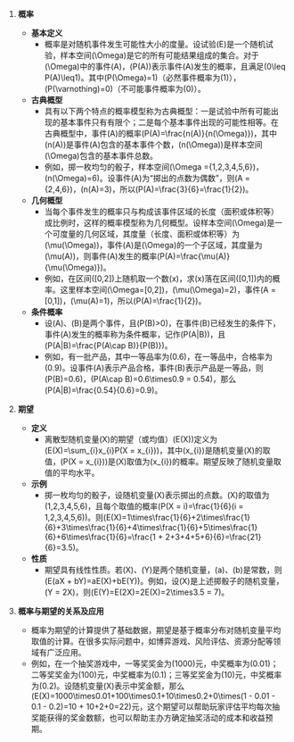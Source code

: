 1. **概率**
   - **基本定义**
     - 概率是对随机事件发生可能性大小的度量。设试验\(E\)是一个随机试验，样本空间\(\Omega\)是它的所有可能结果组成的集合。对于\(\Omega\)中的事件\(A\)，\(P(A)\)表示事件\(A\)发生的概率，且满足\(0\leq P(A)\leq1\)。其中\(P(\Omega)=1\)（必然事件概率为\(1\)），\(P(\varnothing)=0\)（不可能事件概率为\(0\)）。
   - **古典概型**
     - 具有以下两个特点的概率模型称为古典概型：一是试验中所有可能出现的基本事件只有有限个；二是每个基本事件出现的可能性相等。在古典概型中，事件\(A\)的概率\(P(A)=\frac{n(A)}{n(\Omega)}\)，其中\(n(A)\)是事件\(A\)包含的基本事件个数，\(n(\Omega)\)是样本空间\(\Omega\)包含的基本事件总数。
     - 例如，掷一枚均匀的骰子，样本空间\(\Omega =\{1,2,3,4,5,6\}\)，\(n(\Omega)=6\)。设事件\(A\)为“掷出的点数为偶数”，则\(A =\{2,4,6\}\)，\(n(A)=3\)，所以\(P(A)=\frac{3}{6}=\frac{1}{2}\)。
   - **几何概型**
     - 当每个事件发生的概率只与构成该事件区域的长度（面积或体积等）成比例时，这样的概率模型称为几何概型。设样本空间\(\Omega\)是一个可度量的几何区域，其度量（长度、面积或体积等）为\(\mu(\Omega)\)，事件\(A\)是\(\Omega\)的一个子区域，其度量为\(\mu(A)\)，则事件\(A\)发生的概率\(P(A)=\frac{\mu(A)}{\mu(\Omega)}\)。
     - 例如，在区间\([0,2]\)上随机取一个数\(x\)，求\(x\)落在区间\([0,1]\)内的概率。这里样本空间\(\Omega=[0,2]\)，\(\mu(\Omega)=2\)，事件\(A =[0,1]\)，\(\mu(A)=1\)，所以\(P(A)=\frac{1}{2}\)。
   - **条件概率**
     - 设\(A\)、\(B\)是两个事件，且\(P(B)>0\)，在事件\(B\)已经发生的条件下，事件\(A\)发生的概率称为条件概率，记作\(P(A|B)\)，且\(P(A|B)=\frac{P(A\cap B)}{P(B)}\)。
     - 例如，有一批产品，其中一等品率为\(0.6\)，在一等品中，合格率为\(0.9\)。设事件\(A\)表示产品合格，事件\(B\)表示产品是一等品，则\(P(B)=0.6\)，\(P(A\cap B)=0.6\times0.9 = 0.54\)，那么\(P(A|B)=\frac{0.54}{0.6}=0.9\)。

2. **期望**
   - **定义**
     - 离散型随机变量\(X\)的期望（或均值）\(E(X)\)定义为\(E(X)=\sum_{i}x_{i}P(X = x_{i})\)，其中\(x_{i}\)是随机变量\(X\)的取值，\(P(X = x_{i})\)是\(X\)取值为\(x_{i}\)的概率。期望反映了随机变量取值的平均水平。
   - **示例**
     - 掷一枚均匀的骰子，设随机变量\(X\)表示掷出的点数。\(X\)的取值为\(1,2,3,4,5,6\)，且每个取值的概率\(P(X = i)=\frac{1}{6}(i = 1,2,3,4,5,6)\)。则\(E(X)=1\times\frac{1}{6}+2\times\frac{1}{6}+3\times\frac{1}{6}+4\times\frac{1}{6}+5\times\frac{1}{6}+6\times\frac{1}{6}=\frac{1 + 2+3+4+5+6}{6}=\frac{21}{6}=3.5\)。
   - **性质**
     - 期望具有线性性质。若\(X\)、\(Y\)是两个随机变量，\(a\)、\(b\)是常数，则\(E(aX + bY)=aE(X)+bE(Y)\)。例如，设\(X\)是上述掷骰子的随机变量，\(Y = 2X\)，则\(E(Y)=E(2X)=2E(X)=2\times3.5 = 7\)。

3. **概率与期望的关系及应用**
   - 概率为期望的计算提供了基础数据，期望是基于概率分布对随机变量平均取值的计算。在很多实际问题中，如博弈游戏、风险评估、资源分配等领域有广泛应用。
   - 例如，在一个抽奖游戏中，一等奖奖金为\(1000\)元，中奖概率为\(0.01\)；二等奖奖金为\(100\)元，中奖概率为\(0.1\)；三等奖奖金为\(10\)元，中奖概率为\(0.2\)。设随机变量\(X\)表示中奖金额，那么\(E(X)=1000\times0.01+100\times0.1+10\times0.2+0\times(1 - 0.01 - 0.1 - 0.2)=10 + 10+2+0=22\)元，这个期望可以帮助玩家评估平均每次抽奖能获得的奖金数额，也可以帮助主办方确定抽奖活动的成本和收益预期。